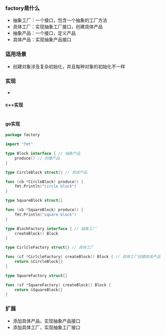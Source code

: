 ### factory是什么
- 抽象工厂：一个接口，包含一个抽象的工厂方法
- 具体工厂：实现抽象工厂接口，创建具体产品
- 抽象产品：一个接口，定义产品
- 具体产品：实现抽象产品接口
### 适用场景
- 创建对象涉及复杂初始化，并且每种对象的初始化不一样
### 实现
- 
#### c++实现
```c++

```
#### go实现
```go
package factory

import "fmt"

type Block interface { // 抽象产品
	produce() // 创建产品
}

type CircleBlock struct{} // 具体产品

func (cb *CircleBlock) produce() {
	fmt.Println("circle block")
}

type SquareBlock struct{}

func (sb *SquareBlock) produce() {
	fmt.Println("square block")
}

type BlockFactory interface { // 抽象工厂
	createBlock() Block
}

type CirlcleFactory struct{} // 具体工厂

func (cf *CirlcleFactory) createBlock() Block { // 具体工厂创建具体产品
	return &CircleBlock{}
}

type SquareFactory struct{}

func (sf *SquareFactory) createBlock() Block {
	return &SquareBlock{}
}
```
### 扩展
- 添加具体产品，实现抽象产品接口
- 添加具体工厂，实现抽象工厂接口